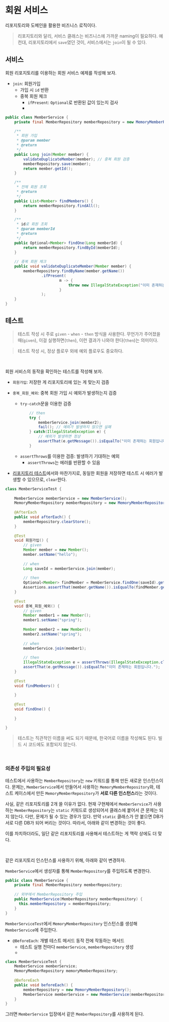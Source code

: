 # 회원 서비스

 리포지토리와 도메인을 활용한 비즈니스 로직이다.
 
> 리포지토리와 달리, 서비스 클래스는 비즈니스에 가까운 naming이 필요하다. 예컨대, 리포지토리에서 `save`였던 것이, 서비스에서는 `join`이 될 수 있다.
 
## 서비스

 회원 리포지토리를 이용하는 회원 서비스 예제를 작성해 보자.
* `join`: 회원가입
  * 가입 시 `id` 반환
  * 중복 회원 체크
    * `ifPresent`: `Optional`로 반환된 값이 있는지 검사
    * 

```java
public class MemberService {
    private final MemberRepository memberRepository = new MemoryMemberRepository();

    /**
     * 회원 가입
     * @param member
     * @return
     */
    public Long join(Member member) {
        validateDuplicateMember(member); // 중복 회원 검증
        memberRepository.save(member);
        return member.getId();
    }

    /**
     * 전체 회원 조회
     * @return
     */
    public List<Member> findMembers() {
        return memberRepository.findAll();
    }

    /**
     * id로 회원 조회
     * @param memberId
     * @return
     */
    public Optional<Member> findOne(Long memberId) {
        return memberRepository.findById(memberId);
    }
    
    // 중복 회원 체크
    public void validateDuplicateMember(Member member) {
        memberRepository.findByName(member.getName())
                .ifPresent(
                        m -> {
                            throw new IllegalStateException("이미 존재하는 회원입니다.");
                        }
                );
    }
}
```

## 테스트

> 테스트 작성 시 주로 `given` - `when` - `then` 방식을 사용한다. 무언가가 주어졌을 때(`given`), 이걸 실행하면(`then`), 이런 결과가 나와야 한다(`then`)는 의미이다.

> 테스트 작성 시, 정상 플로우 외에 예외 플로우도 중요하다.

<br>

 회원 서비스의 동작을 확인하는 테스트를 작성해 보자.
* `회원가입`: 저장한 게 리포지토리에 있는 게 맞는지 검증
* `중복_회원_예외`: 중복 회원 가입 시 예외가 발생하는지 검증
  * `try-catch`문을 이용한 검증
    ```java
        // then
        try {
            memberService.join(member2);
            fail(); // 예외가 발생하지 않으면 실패
        } catch(IllegalStateException e) {
            // 예외가 발생하면 정상
            assertThat(e.getMessage()).isEqualTo("이미 존재하는 회원입니다.");
        }    
    ```
  * `assertThrows`를 이용한 검증: 발생하기 기대하는 예외
    * `assertThrows`는 에러를 반환할 수 있음

* [리포지토리 테스트](`02_member_repository.md`)에서와 마찬가지로, 동일한 회원을 저장하면 테스트 시 에러가 발생할 수 있으므로, `clear`한다.

```java
class MemberServiceTest {
    
    MemberService memberService = new MemberService();
    MemoryMemberRepository memberRepository = new MemoryMemberRepository();
    
    @AfterEach
    public void afterEach() {
        memberRepository.clearStore();
    }
    
    @Test
    void 회원가입() {
        // given
        Member member = new Member();
        member.setName("hello");
        
        // when
        Long saveId = memberService.join(member);
        
        // then
        Optional<Member> findMember = MemberService.findOne(saveId).get();
        Assertions.assertThat(member.getName()).isEqualTo(findMember.getName());
    }
    
    @Test
    void 중복_회원_예외() {
        // given
        Member member1 = new Member();
        member1.setName("spring");
        
        Member member2 = new Member();
        member2.setName("spring");
        
        // when
        memberService.join(member1);
        
        // then
        IllegalStateException e = assertThrows(IllegalStateException.class, () -> memberService.join(member2));
        assertThat(e.getMessage()).isEqualTo("이미 존재하는 회원입니다.");
    }
    
    @Test
    void findMembers() {
        
    }
    
    @Test
    void findOne() {
        
    }
    
}

```

> 테스트는 직관적인 이름을 써도 되기 때문에, 한국어로 이름을 작성해도 된다. 빌드 시 코드에도 포함되지 않는다.

<br>

### 의존성 주입의 필요성

 테스트에서 사용하는 `MemberRepository`는 `new` 키워드를 통해 만든 새로운 인스턴스이다. 문제는, `MemberService`에서 만들어서 사용하는 `MemoryMemberRepository`와, 테스트 케이스에서 만든 `MemoryMemberRepository`가 **서로 다른 인스턴스**라는 것이다. 
 
 사실, 같은 리포지토리를 2개 쓸 이유가 없다. 현재 구현체에서 `MemberService`가 사용하는 `MemberRepository`는 `static` 키워드로 생성되어서 클래스에 붙어서 큰 문제는 되지 않는다. 다만, 문제가 될 수 있는 경우가 있다. 만약 `static` 클래스가 안 붙으면 DB가 서로 다른 DB가 되어 버리는 것이다. 따라서, 아래와 같이 변경하는 것이 좋다.

 이를 차치하더라도, 일단 같은 리포지토리를 사용해서 테스트하는 게 맥락 상에도 더 맞다.

<br>

 같은 리포지토리 인스턴스를 사용하기 위해, 아래와 같이 변경하자.

`MemberService`에서 생성자를 통해 `MemberRepository`를 주입하도록 변경한다.
```java
public class MemberService {
    private final MemberRepository memberRepository;
    
    // 외부에서 MemberRepository 주입
    public MemberService(MemberRepository memberRepository) {
      this.memberRepository = memberRepository;
    }
}
```

 `MemberServiceTest`에서 `MemoryMemberRepository` 인스턴스를 생성해 `MemberService`에 주입한다.
* `@BeforeEach`: 개별 테스트 메서드 동작 전에 작동하는 메서드
  * 테스트 실행 전마다 `memberService`, `memberRepository` 생성
  * 
 
```java
class MemberServiceTest {
    MemberService memberService;
    MemoryMemberRepository memoryMemberRepository;
    
    @BeforeEach
    public void beforeEach() {
        memberRepository = new MemoryMemberRepository();
        MemberService memberService = new MemberService(memberRepository);
    }
}
```

 그러면 `MemberService` 입장에서 같은 `MemberRepository`를 사용하게 된다.
